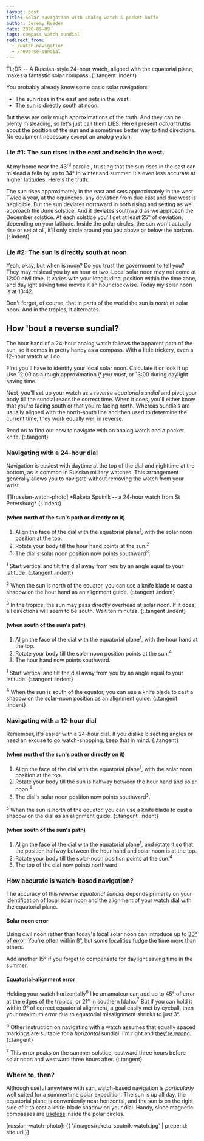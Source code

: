 ```yaml
---
layout: post
title: Solar navigation with analog watch & pocket knife
author: Jeremy Reeder
date: 2020-09-09
tags: compass watch sundial
redirect_from:
  - /watch-navigation
  - /reverse-sundial
---
```


TL;DR -- A Russian-style 24-hour watch, aligned with the equatorial plane,
makes a fantastic solar compass.
{:.tangent .indent}

You probably already know some basic solar navigation:
- The sun rises in the east and sets in the west.
- The sun is directly south at noon.

But these are only rough approximations of the truth. And they can be plenty
misleading, so let's just call them LIES. Here I present _actual_ truths about
the position of the sun and a sometimes better way to find directions. No
equipment necessary except an analog watch.

### Lie #1: The sun rises in the east and sets in the west.

At my home near the 43<sup>rd</sup> parallel, trusting that the sun rises in
the east can mislead a fella by up to 34° in winter and summer. It's even less
accurate at higher latitudes. Here's the truth:

The sun rises approximately in the east and sets approximately in the west.
Twice a year, at the equinoxes, any deviation from due east and due west is
negligible. But the sun deviates northward in both rising and setting as we
approach the June solstice.  And it deviates southward as we approach the
December solstice.  At each solstice you'll get at least 25° of deviation,
depending on your latitude.  Inside the polar circles, the sun won't actually
rise or set at all, it'll only circle around you just above or below the
horizon.
{:.indent}

### Lie #2: The sun is directly south at noon.

Yeah, okay, but when is noon? Do you trust the government to tell you? They may
mislead you by an hour or two. Local solar noon may not come at 12:00 civil
time. It varies with your longitudinal position within the time zone, and
daylight saving time moves it an hour clockwise. Today my solar noon is at
13:42.

Don't forget, of course, that in parts of the world the sun is _north_ at solar
noon. And in the tropics, it alternates.

## How 'bout a reverse sundial?

The hour hand of a 24-hour analog watch follows the apparent path of the sun,
so it comes in pretty handy as a compass. With a little trickery, even a
12-hour watch will do.

First you'll have to identify your local solar noon. Calculate it or look it
up. Use 12:00 as a rough approximation _if you must_, or 13:00 during daylight
saving time.

Next, you'll set up your watch as a _reverse equatorial sundial_ and pivot your
body till the sundial reads the correct time. When it does, you'll either know
that you're facing south or that you're facing north. Whereas sundials are
usually aligned with the north-south line and then used to determine the
current time, they work equally well in reverse.

Read on to find out how to navigate with an analog watch and a pocket knife.
{:.tangent}

### Navigating with a 24-hour dial

Navigation is easiest with daytime at the top of the dial and nighttime at the
bottom, as is common in Russian military watches. This arrangement generally
allows you to navigate without removing the watch from your wrist.

<div class="gallery" markdown="1">
![][russian-watch-photo]
*Raketa Sputnik -- a 24-hour watch from St Petersburg*
{:.indent}
</div>

#### (when north of the sun's path or directly on it)
1. Align the face of the dial with the equatorial plane<sup>1</sup>, with the solar noon position at the top.
2. Rotate your body till the hour hand points at the sun.<sup>2</sup>
3. The dial's solar noon position now points southward<sup>3</sup>.

<sup>1</sup> Start vertical and tilt the dial away from you by an angle equal
to your latitude.
{:.tangent .indent}

<sup>2</sup> When the sun is north of the equator, you can use a knife blade to
cast a shadow on the hour hand as an alignment guide.
{:.tangent .indent}

<sup>3</sup> In the tropics, the sun may pass directly overhead at solar noon.
If it does, all directions will seem to be south. Wait ten minutes.
{:.tangent .indent}

#### (when south of the sun's path)
1. Align the face of the dial with the equatorial plane<sup>1</sup>, with the hour hand at the top.
2. Rotate your body till the solar noon position points at the sun.<sup>4</sup>
3. The hour hand now points southward.

<sup>1</sup> Start vertical and tilt the dial away from you by an angle equal
to your latitude.
{:.tangent .indent}

<sup>4</sup> When the sun is south of the equator, you can use a knife blade to
cast a shadow on the solar-noon position as an alignment guide.
{:.tangent .indent}

### Navigating with a 12-hour dial

Remember, it's easier with a 24-hour dial. If you dislike bisecting angles or
need an excuse to go watch-shopping, keep that in mind.  {:.tangent}

#### (when north of the sun's path or directly on it)
1. Align the face of the dial with the equatorial plane<sup>1</sup>, with the solar noon position at the top.
2. Rotate your body till the sun is halfway between the hour hand and solar noon.<sup>5</sup>
3. The dial's solar noon position now points southward<sup>3</sup>.

<sup>5</sup> When the sun is north of the equator, you can use a knife blade to
cast a shadow on the dial as an alignment guide.
{:.tangent .indent}

#### (when south of the sun's path)
1. Align the face of the dial with the equatorial plane<sup>1</sup>, and rotate it so that the position halfway between the hour hand and solar noon is at the top.
2. Rotate your body till the solar-noon position points at the sun.<sup>4</sup>
3. The top of the dial now points northward.

### How accurate is watch-based navigation?

The accuracy of this _reverse equatorial sundial_ depends primarily on your
identification of local solar noon and the alignment of your watch dial with
the equatorial plane.

#### Solar noon error

Using civil noon rather than today's local solar noon can introduce up to [30°
of error][civil-time-error]. You're often within 8°, but some localities fudge
the time more than others.

Add another 15° if you forget to compensate for daylight saving time in the
summer.

#### Equatorial-alignment error

Holding your watch horizontally<sup>6</sup> like an amateur can add up to 45°
of error at the edges of the tropics, or 21° in southern Idaho.<sup>7</sup> But
if you can hold it within 9° of correct equatorial alignment, a goal easily met
by eyeball, then your maximum error due to equatorial misalignment shrinks to
just 3°.

<sup>6</sup> Other instruction on navigating with a watch assumes that equally
spaced markings are suitable for a _horizontal_ sundial. I'm right and [they're
wrong][bicevskis-error].
{:.tangent}

<sup>7</sup> This error peaks on the summer solstice, eastward three hours before solar noon
and westward three hours after.
{:.tangent}

### Where to, then?

Although useful anywhere with sun, watch-based navigation is _particularly_
well suited for a summertime polar expedition. The sun is up all day, the
equatorial plane is conveniently near horizontal, and the sun is on the right
side of it to cast a knife-blade shadow on your dial. Handy, since magnetic
compasses are [useless][compass-failure] inside the polar circles.


[russian-watch-photo]: {{ '/images/raketa-sputnik-watch.jpg' | prepend: site.url }}

[bicevskis-error]:  http://www.wildwoodsurvival.com/survival/navigation/rbsolarnav/index.html
[civil-time-error]: http://blog.poormansmath.net/how-much-is-time-wrong-around-the-world
[compass-failure]:  https://cultofsea.com/general/using-magnetic-compass-in-polar-regions/
